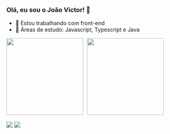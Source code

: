 ### Olá, eu sou o João Victor! 👋

- 🔭 Estou trabalhando com front-end
- 🌱 Áreas de estudo: Javascript, Typescript e Java

<div style="display: flex; flex-direction: row; gap: 10px;">
  <a href="https://github.com/ja1vctr">
    <img height="200" src="https://github-readme-stats.vercel.app/api?username=ja1vctr&show_icons=true&theme=dark" />
  </a>
  <a href="https://github.com/ja1vctr">
    <img height="200" src="https://github-readme-stats.vercel.app/api/top-langs?username=ja1vctr&layout=compact&langs_count=8&card_width=320&theme=dark" />
  </a>
</div>

<br>

<div> 
  <a href="mailto:jaovicor3690@gmail.com"><img src="https://img.shields.io/badge/-Gmail-%23333?style=for-the-badge&logo=gmail&logoColor=red" target="_blank"></a>
  <a href="https://www.linkedin.com/in/joao-victor-de-oliveira-carneiro/" target="_blank"><img src="https://img.shields.io/badge/-LinkedIn-%230077B5?style=for-the-badge&logo=linkedin&logoColor=white" target="_blank"></a> 
</div>
